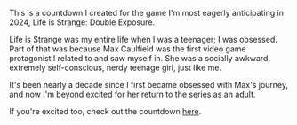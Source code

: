 This is a countdown I created for the game I'm most eagerly anticipating in 2024, Life is Strange: Double Exposure.

Life is Strange was my entire life when I was a teenager; I was obsessed. Part of that was because Max Caulfield was the first video game protagonist I related to and saw myself in. She was a socially awkward, extremely self-conscious, nerdy teenage girl, just like me. 

It's been nearly a decade since I first became obsessed with Max's journey, and now I'm beyond excited for her return to the series as an adult.

If you're excited too, check out the countdown [here](https://danielledonnelly.github.io/double-exposure-countdown/).
